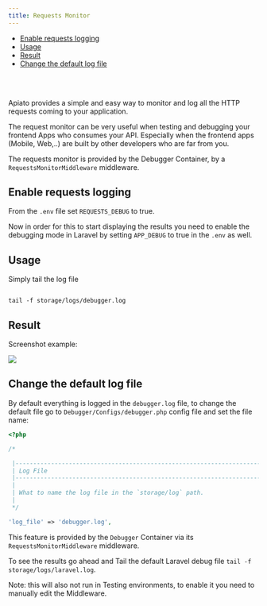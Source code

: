```yaml
---
title: Requests Monitor
---
```


- [Enable requests logging](#enable-requests-logging)
- [Usage](#usage)
- [Result](#result)
- [Change the default log file](#change-the-default-log-file)

<br/>
<br/>

Apiato provides a simple and easy way to monitor and log all the HTTP requests coming to your application.

The request monitor can be very useful when testing and debugging your frontend Apps who consumes your API. Especially when the frontend apps (Mobile, Web,..) are built by other developers who are far from you.

The requests monitor is provided by the Debugger Container, by a `RequestsMonitorMiddleware` middleware.

<a name="enable-requests-logging"></a>

## Enable requests logging

From the `.env` file set `REQUESTS_DEBUG` to true.

Now in order for this to start displaying the results you need to enable the debugging mode in Laravel by setting `APP_DEBUG` to true in the `.env` as well.

<a name="usage"></a>

## Usage

Simply tail the log file

```shell

tail -f storage/logs/debugger.log

```

<a name="result"></a>

## Result

Screenshot example:

![](https://files.readme.io/25bf091-requests-debugger.png)


<a name="change-the-default-log-file"></a>

## Change the default log file

By default everything is logged in the `debugger.log` file, to change the default file go to `Debugger/Configs/debugger.php` config file and set the file name:

```php
<?php

/*

 |--------------------------------------------------------------------------
 | Log File
 |--------------------------------------------------------------------------
 |
 | What to name the log file in the `storage/log` path.
 |
 */

'log_file' => 'debugger.log',

```

This feature is provided by the `Debugger` Container via its `RequestsMonitorMiddleware` middleware.

To see the results go ahead and Tail the default Laravel debug file `tail -f storage/logs/laravel.log`.

Note: this will also not run in Testing environments, to enable it you need to manually edit the Middleware.
